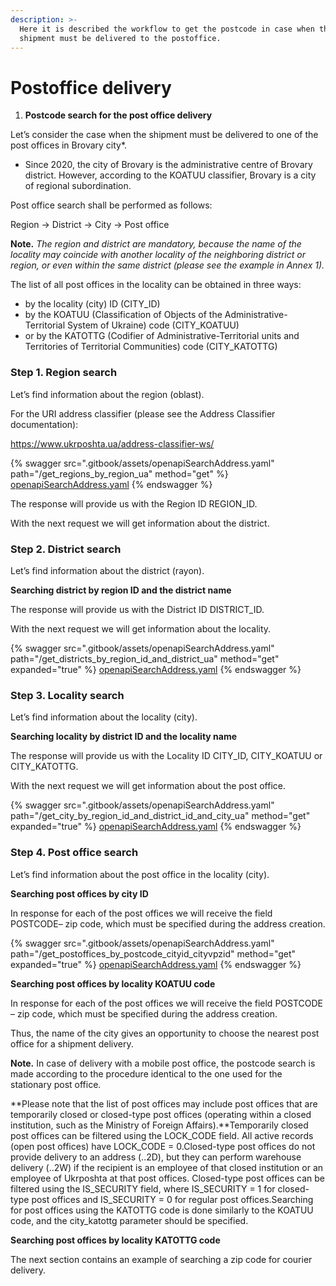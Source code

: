 ```yaml
---
description: >-
  Here it is described the workflow to get the postcode in case when the
  shipment must be delivered to the postoffice.
---
```


# Postoffice delivery

1. **Postcode search for the post office delivery**

Let’s consider the case when the shipment must be delivered to one of the post offices in Brovary city\*.

* Since 2020, the city of Brovary is the administrative centre of Brovary district. However, according to the KOATUU classifier, Brovary is a city of regional subordination.

Post office search shall be performed as follows:

Region -> District -> City -> Post office

**Note.** _The region and district are mandatory, because the name of the locality may coincide with another locality of the neighboring district or region, or even within the same district (please see the example in Annex 1)._

The list of all post offices in the locality can be obtained in three ways:

* by the locality (city) ID (CITY\_ID)
* by the KOATUU (Classification of Objects of the Administrative-Territorial System of Ukraine) code (CITY\_KOATUU)
* or by the KATOTTG (Codifier of Administrative-Territorial units and Territories of Territorial Communities) code (CITY\_KATOTTG)

### **Step 1. Region search** <a href="#step-1-region-search" id="step-1-region-search"></a>

Let’s find information about the region (oblast).

For the URI address classifier (please see the Address Classifier documentation):

https://www.ukrposhta.ua/address-classifier-ws/

{% swagger src=".gitbook/assets/openapiSearchAddress.yaml" path="/get_regions_by_region_ua" method="get" %}
[openapiSearchAddress.yaml](.gitbook/assets/openapiSearchAddress.yaml)
{% endswagger %}

The response will provide us with the Region ID REGION\_ID.

With the next request we will get information about the district.

### **Step 2. District search** <a href="#step-2-district-search" id="step-2-district-search"></a>

Let’s find information about the district (rayon).

**Searching district by region ID and the district name**

The response will provide us with the District ID DISTRICT\_ID.

With the next request we will get information about the locality.



{% swagger src=".gitbook/assets/openapiSearchAddress.yaml" path="/get_districts_by_region_id_and_district_ua" method="get" expanded="true" %}
[openapiSearchAddress.yaml](.gitbook/assets/openapiSearchAddress.yaml)
{% endswagger %}

### **Step 3. Locality search** <a href="#step-3-locality-search" id="step-3-locality-search"></a>

Let’s find information about the locality (city).

**Searching locality by district ID and the locality name**

The response will provide us with the Locality ID CITY\_ID, CITY\_KOATUU or CITY\_KATOTTG.

With the next request we will get information about the post office.



{% swagger src=".gitbook/assets/openapiSearchAddress.yaml" path="/get_city_by_region_id_and_district_id_and_city_ua" method="get" expanded="true" %}
[openapiSearchAddress.yaml](.gitbook/assets/openapiSearchAddress.yaml)
{% endswagger %}

### **Step 4. Post office search** <a href="#step-4-post-office-search" id="step-4-post-office-search"></a>

Let’s find information about the post office in the locality (city).

**Searching post offices by city ID**

In response for each of the post offices we will receive the field POSTCODE– zip code, which must be specified during the address creation.



{% swagger src=".gitbook/assets/openapiSearchAddress.yaml" path="/get_postoffices_by_postcode_cityid_cityvpzid" method="get" expanded="true" %}
[openapiSearchAddress.yaml](.gitbook/assets/openapiSearchAddress.yaml)
{% endswagger %}

**Searching post offices by locality KOATUU code**

In response for each of the post offices we will receive the field POSTCODE – zip code, which must be specified during the address creation.

Thus, the name of the city gives an opportunity to choose the nearest post office for a shipment delivery.

**Note.** In case of delivery with a mobile post office, the postcode search is made according to the procedure identical to the one used for the stationary post office.

\*\*Please note that the list of post offices may include post offices that are temporarily closed or closed-type post offices (operating within a closed institution, such as the Ministry of Foreign Affairs).\*\*Temporarily closed post offices can be filtered using the LOCK\_CODE field. All active records (open post offices) have LOCK\_CODE = 0.Closed-type post offices do not provide delivery to an address (..2D), but they can perform warehouse delivery (..2W) if the recipient is an employee of that closed institution or an employee of Ukrposhta at that post offices. Closed-type post offices can be filtered using the IS\_SECURITY field, where IS\_SECURITY = 1 for closed-type post offices and IS\_SECURITY = 0 for regular post offices.Searching for post offices using the KATOTTG code is done similarly to the KOATUU code, and the city\_katottg parameter should be specified.

**Searching post offices by locality KATOTTG code**

The next section contains an example of searching a zip code for courier delivery.
